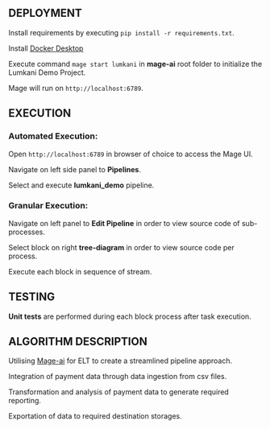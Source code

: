 ## DEPLOYMENT
Install requirements by executing `pip install -r requirements.txt`.

Install [Docker Desktop](https://www.docker.com/products/docker-desktop/)

Execute command `mage start lumkani` in **mage-ai** root folder to initialize the Lumkani Demo Project.

Mage will run on `http://localhost:6789`.

## EXECUTION
### Automated Execution:
Open `http://localhost:6789` in browser of choice to access the Mage UI.

Navigate on left side panel to **Pipelines**.

Select and execute **lumkani_demo** pipeline.

### Granular Execution:
Navigate on left panel to **Edit Pipeline** in order to view source code of sub-processes.

Select block on right **tree-diagram** in order to view source code per process.

Execute each block in sequence of stream.

## TESTING
**Unit tests** are performed during each block process after task execution.

## ALGORITHM DESCRIPTION
Utilising [Mage-ai](https://docs.mage.ai/introduction/overview) for ELT to create a streamlined pipeline approach.

Integration of payment data through data ingestion from csv files.

Transformation and analysis of payment data to generate required reporting.

Exportation of data to required destination storages.
